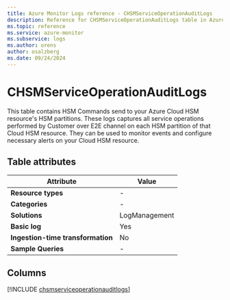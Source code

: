 ```yaml
---
title: Azure Monitor Logs reference - CHSMServiceOperationAuditLogs
description: Reference for CHSMServiceOperationAuditLogs table in Azure Monitor Logs.
ms.topic: reference
ms.service: azure-monitor
ms.subservice: logs
ms.author: orens
author: osalzberg
ms.date: 09/24/2024
---
```


# CHSMServiceOperationAuditLogs

This table contains HSM Commands send to your Azure Cloud HSM resource's HSM partitions. These logs captures all service operations performed by Customer over E2E channel on each HSM partition of that Cloud HSM resource. They can be used to monitor events and configure necessary alerts on your Cloud HSM resource.


## Table attributes

|Attribute|Value|
|---|---|
|**Resource types**|-|
|**Categories**|-|
|**Solutions**| LogManagement|
|**Basic log**|Yes|
|**Ingestion-time transformation**|No|
|**Sample Queries**|-|



## Columns
  
[!INCLUDE [chsmserviceoperationauditlogs](~/reusable-content/ce-skilling/azure/includes/azure-monitor/reference/tables/chsmserviceoperationauditlogs-include.md)]
